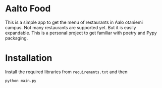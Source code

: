 # Aalto Food
This is a simple app to get the menu of restaurants in Aalo otaniemi campus. Not many restaurants are supported yet. But it is easily expandable. 
This is a personal project to get familiar with poetry and Pypy packaging.

# Installation
Install the required libraries from ```requirements.txt``` and then 
```python
python main.py
```